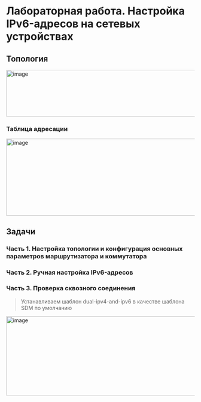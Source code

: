 # Лабораторная работа. Настройка IPv6-адресов на сетевых устройствах
## Топология  
<img width="636" height="124" alt="image" src="https://github.com/user-attachments/assets/4b7ef517-30c9-4f73-973e-71211dd49bdb" />  

### Таблица адресации  
<img width="742" height="205" alt="image" src="https://github.com/user-attachments/assets/bc5a5c07-b86c-4ce0-b503-d6433fc8dc13" />  

## Задачи
### Часть 1. Настройка топологии и конфигурация основных параметров маршрутизатора и коммутатора
### Часть 2. Ручная настройка IPv6-адресов
### Часть 3. Проверка сквозного соединения  

>Устанавливаем шаблон dual-ipv4-and-ipv6 в качестве шаблона SDM по умолчанию

<img width="617" height="211" alt="image" src="https://github.com/user-attachments/assets/5ac33e9d-940d-4dbf-986b-47e5f3a055c9" />



